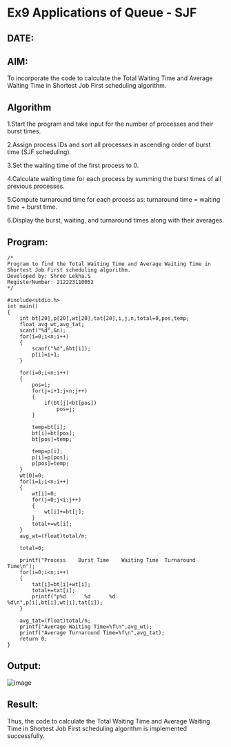 # Ex9 Applications of Queue - SJF
## DATE:
## AIM:
To incorporate the code to calculate the Total Waiting Time and Average Waiting Time in Shortest Job First scheduling algorithm.
## Algorithm

1.Start the program and take input for the number of processes and their burst times.

2.Assign process IDs and sort all processes in ascending order of burst time (SJF scheduling).

3.Set the waiting time of the first process to 0.

4.Calculate waiting time for each process by summing the burst times of all previous processes.

5.Compute turnaround time for each process as: turnaround time = waiting time + burst time.

6.Display the burst, waiting, and turnaround times along with their averages.   

## Program:
```
/*
Program to find the Total Waiting Time and Average Waiting Time in Shortest Job First scheduling algorithm.
Developed by: Shree Lekha.S
RegisterNumber: 212223110052
*/

#include<stdio.h>
int main()
{
    int bt[20],p[20],wt[20],tat[20],i,j,n,total=0,pos,temp;
    float avg_wt,avg_tat;
    scanf("%d",&n);
    for(i=0;i<n;i++)
    {
        scanf("%d",&bt[i]);
        p[i]=i+1;    
    }

    for(i=0;i<n;i++)
    {
        pos=i;
        for(j=i+1;j<n;j++)
        {
            if(bt[j]<bt[pos])
                pos=j;
        }
 
        temp=bt[i];
        bt[i]=bt[pos];
        bt[pos]=temp;
 
        temp=p[i];
        p[i]=p[pos];
        p[pos]=temp;
    }
    wt[0]=0;
    for(i=1;i<n;i++)
    {
        wt[i]=0;
        for(j=0;j<i;j++)
        {
            wt[i]+=bt[j];
        }
        total+=wt[i];
    }
    avg_wt=(float)total/n;
    
    total=0;
 
    printf("Process    Burst Time    Waiting Time  Turnaround Time\n");
    for(i=0;i<n;i++)
    {
        tat[i]=bt[i]+wt[i];
        total+=tat[i];
        printf("p%d      %d      %d        %d\n",p[i],bt[i],wt[i],tat[i]);
    }
 
    avg_tat=(float)total/n;
    printf("Average Waiting Time=%f\n",avg_wt);
    printf("Average Turnaround Time=%f\n",avg_tat);
    return 0;
}

```

## Output:

![image](https://github.com/user-attachments/assets/df1a964e-1a48-477a-8803-1bbd3a90975d)



## Result:
Thus, the code to calculate the Total Waiting Time and Average Waiting Time in Shortest Job First scheduling algorithm is implemented successfully.
